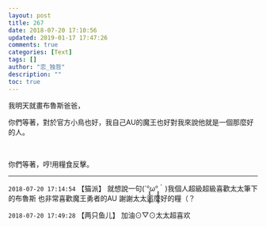 ```yaml
---
layout: post
title: 267
date: 2018-07-20 17:10:56
updated: 2019-01-17 17:47:26
comments: true
categories: [Text]
tags: []
author: "恋_独哲"
description: ""
toc: true
---
```


<p>我明天就畫布魯斯爸爸，</p> 
<p>你們等著，對於官方小鳥也好，我自己AU的魔王也好對我來說他就是一個那麼好的人。</p> 
<p><br /></p> 
<p>你們等著，哼!用糧食反擊。</p>

---

`2018-07-20 17:14:54` 【猫派】 就想說一句(´°̥̥̥̥̥̥̥̥ω°̥̥̥̥̥̥̥̥｀)我個人超級超級喜歡太太筆下的布魯斯 也非常喜歡魔王勇者的AU 謝謝太太這麼好的糧（？

`2018-07-20 17:49:28` 【两只鱼儿】 加油⊙▽⊙太太超喜欢
